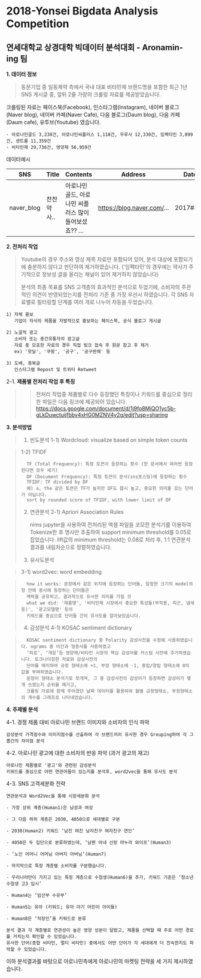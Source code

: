 # 2018-Yonsei Bigdata Analysis Competition
## 연세대학교 상경대학 빅데이터 분석대회 - Aronamin-ing 팀

**1. 데이터 정보**

>동문기업 중 일동제약 측에서 국내 대표 비타민제 브랜드명을 포함한 최근 1년 SNS 게시글 중, 앞뒤 2줄 가량의 크롤링 자료를 제공받았습니다. 

크롤링된 자료는 페이스북(Facebook), 인스타그램(Instagram), 네이버 블로그(Naver blog), 네이버 카페(Naver Cafe), 다음 블로그(Daum blog), 다음 카페(Daum cafe), 유투브(Youtube) 였습니다.

	- 아로나민골드 3,238건, 아로나민씨플러스 1,118건, 우루사 12,330건, 임팩타민 3,099건, 센트룸 11,359건
	- 비타민제 29,736건, 영양제 56,959건
	
데이터예시

| SNS | Title | Contents | Address | Date |
| ------------ | ------------- | ------------- | ------------- | ------------- |
|naver_blog | 찬찬약사.. | 아로나민 골드, 아로나민 씨플러스 많이 들어보셨죠?? ... | https://blog.naver.com/... | 2017#### |



**2. 전처리 작업**
>
>Youtube의 경우 주소와 영상 제목 자료만 포함되어 있어, 분석 대상에 포함되기에 충분하지 않다고 판단하여 제거하였습니다.
>('임팩타민'의 경우에는 약사가 주기적으로 정보성 글을 올리는 채널이 있어 제거하지 않았습니다)
>
>분석의 최종 목표를 SNS 고객층의 효과적인 분석으로 두었기에, 소비자의 주관적인 의견이 반영되었는지를 전처리 기준 중 가장 우선시 하였습니다.
>각 SNS 자료별로 필터링할 단계를 여러 개로 나누어 차등을 두었습니다.

	1) 자체 홍보
	   기업이 자사의 제품을 자발적으로 홍보하는 페이스북, 공식 블로그 게시글
	   
	2) 노골적 광고
	   소비자 또는 중간유통자의 광고글
	   자료 중 모호한 자료의 경우 직접 링크 접속 후 원문 참고 후 제거
	   ex) '핫딜', '쿠팡', '공구', '공구판매' 등
	   
	3) 도배, 중복글
	   인스타그램 Repost 및 트위터 Retweet


2-1. **제품별 전처리 작업 후 특징**
>>전처리 작업중 제품별로 다수 등장했던 특징이나 키워드를 중심으로 정리한 파일은 다음 링크에 제공되어 있습니다.
https://docs.google.com/document/d/1j9fo8MiQO1yc5b-gLkDuwctuijfbbv4xHG0MZNV4y2g/edit?usp=sharing



**3. 분석방법**
>	1) 빈도분석
>	1-1) Wordcloud: visualize based on simple token counts

>	1-2) TFIDF
>
>		TF (Total Frequency): 특정 토큰이 등장하는 횟수 (한 문서에서 여러번 등장한다면 모두 세기)
>		DF (Document Frequency): 특정 토큰이 문서(sns포스팅)에 등장하는 횟수
>		TFIDF: TF divided by DF
>		예) a, the 같은 토큰은 TF가 높지만 DF도 몹시 높고, 중요한 의미를 갖는 단어가 아닙니다.
>		sort by rounded score of TFIDF, with lower limit of DF
>
>	2) 연관분석
>	2-1) Apriori Association Rules
>
>	     nims jupyter을 사용하여 전처리된 엑셀 파일을 코모란 분석기를 이용하여 Tokenize한 후 명사만 추출하여 
>	     support minimum threshold를 0.05로 잡았습니다. 
>	     lift값의 minimum threshold는 0.08로 처리 후, 1:1 연관분석 결과를 내림차순으로 정렬하였습니다.
>
>	3) 유사도분석

>	3-1) word2vec: word embedding

>		how it works: 문장에서 같은 위치에 등장하는 단어들, 일정한 크기의 model의 창 안에 동시에 등장하는 단어들은
>		맥락을 공유하고, 결과적으로 유사한 의미를 가질 것
>		what we did: '제품명', '비타민제 시장에서 중요한 특성들(부작용, 피곤, 냄새 등)', '광고모델명' 등의
>		키워드를 중심으로 단어들 간의 유사도를 알아보았습니다.
>
>	4) 감성분석
>	4-1) KOSAC sentiment dictionary

>		KOSAC sentiment dictionary 중 Polarity 감성사전을 수정해 사용하였습니다. ngrams 중 어간과 형용사를 사용하였고 
>		‘피로‘, ‘개운’등 영양제/비타민 시장의 핵심 감성어를 커스텀 사전에 추가하였습니다. 토크나이징한 자료와 감성사전의 
>		단어를 매치하여 긍정 형태소에 +1, 부정 형태소에 -1, 중립/양립 형태소에 0의 값을 부여하였습니다. 
>		문장이 형태소 분석기로 쪼개져, 그 중 감성사전의 감성어가 등장하면 감성어가 몇 개 쓰였는지 순위를 매기고, 
>		크롤링 자료에 함께 주어졌던 날짜 데이터를 활용하여 월별 긍정형태소, 부정형태소의 개수를 그래프로 나타내었습니다.


**4. 주제별 분석**

 4-1. 경쟁 제품 대비 아로나민 브랜드 이미지와 소비자의 인식 파악

	감성분석 가격점수와 이미지점수를 산출하여 각 브랜드끼리 유사한 경우 Grouping하여 각 그룹간의 차이점 분석

 4-2. 아로나민 광고에 대한 소비자의 반응 파악 (과거 광고의 재고)

	아로나민 제품별로 '광고'와 관련된 감성분석 
	키워드를 중심으로 어떤 연관어들이 있는지를 분석후, word2vec을 통해 유사도 분석

 4-3. SNS 고객세분화 전략
 
	연관분석과 Word2Vec을 통해 시장세분화 분석
	
	- 가장 상위 계층(Human1)은 남성과 여성
	
	- 그 다음 하위 계층은 2030, 4050으로 세대별로 구분
	
	- 2030(Human2) 키워드 ‘남친 여친 남자친구 여자친구 연인’
	
	- 4050은 두 집단으로 분류하였는데, ‘남편 아내 신랑 마누라 와이프’(Human3)
	
	- ‘노인 어머니 어머님 아버지 아버님’(Human7)
	
	- 마지막으로 특정 계층별 소비자를 구분했습니다.
	
	- 우리나라만이 가지고 있는 특정 계층으로 수험생(Human6)을 추가, 키워드 기준은 ‘청소년 수험생 고3 입시’
	
	- Human4는 ‘임산부 수유부’
	
	- Human5는 유아 (키워드; 유아 아기 어린이 아이들)
	
	- Human8은 ‘직장인’을 키워드로 분류

 	분석 결과 각 계층별로 연관성이 높은 영양 성분이 달랐고, 제품을 선택할 때 주로 어떤 경로를 거치는지 확인할 수 있었습니다. 
	유사한 단어(종합 비타민, 멀티 비타민) 중에서도 어떤 단어가 각 세대에게 더 친숙한지도 파악할 수 있었습니다.

이하 분석결과를 바탕으로 아로나민측에게 아로나민의 마켓팅 전략을 세 가지 제시하였습니다.

